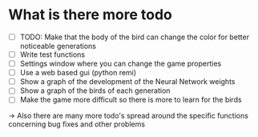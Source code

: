 # What is there more todo

- [ ] TODO: Make that the body of the bird can change the color for better noticeable generations
- [ ] Write test functions
- [ ] Settings window where you can change the game properties
- [ ] Use a web based gui (python remi)
- [ ] Show a graph of the development of the Neural Network weights
- [ ] Show a graph of the birds of each generation
- [ ] Make the game more difficult so there is more to learn for the birds

&rarr; Also there are many more todo's spread around the specific functions concerning bug fixes and other problems